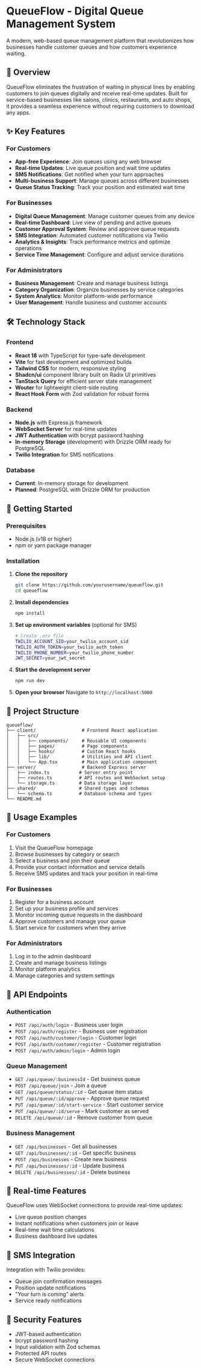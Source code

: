 
# QueueFlow - Digital Queue Management System

A modern, web-based queue management platform that revolutionizes how businesses handle customer queues and how customers experience waiting.

## 🌟 Overview

QueueFlow eliminates the frustration of waiting in physical lines by enabling customers to join queues digitally and receive real-time updates. Built for service-based businesses like salons, clinics, restaurants, and auto shops, it provides a seamless experience without requiring customers to download any apps.

## ✨ Key Features

### For Customers
- **App-free Experience**: Join queues using any web browser
- **Real-time Updates**: Live queue position and wait time updates
- **SMS Notifications**: Get notified when your turn approaches
- **Multi-business Support**: Manage queues across different businesses
- **Queue Status Tracking**: Track your position and estimated wait time

### For Businesses
- **Digital Queue Management**: Manage customer queues from any device
- **Real-time Dashboard**: Live view of pending and active queues
- **Customer Approval System**: Review and approve queue requests
- **SMS Integration**: Automated customer notifications via Twilio
- **Analytics & Insights**: Track performance metrics and optimize operations
- **Service Time Management**: Configure and adjust service durations

### For Administrators
- **Business Management**: Create and manage business listings
- **Category Organization**: Organize businesses by service categories
- **System Analytics**: Monitor platform-wide performance
- **User Management**: Handle business and customer accounts

## 🛠 Technology Stack

### Frontend
- **React 18** with TypeScript for type-safe development
- **Vite** for fast development and optimized builds
- **Tailwind CSS** for modern, responsive styling
- **Shadcn/ui** component library built on Radix UI primitives
- **TanStack Query** for efficient server state management
- **Wouter** for lightweight client-side routing
- **React Hook Form** with Zod validation for robust forms

### Backend
- **Node.js** with Express.js framework
- **WebSocket Server** for real-time updates
- **JWT Authentication** with bcrypt password hashing
- **In-memory Storage** (development) with Drizzle ORM ready for PostgreSQL
- **Twilio Integration** for SMS notifications

### Database
- **Current**: In-memory storage for development
- **Planned**: PostgreSQL with Drizzle ORM for production

## 🚀 Getting Started

### Prerequisites
- Node.js (v18 or higher)
- npm or yarn package manager

### Installation

1. **Clone the repository**
   ```bash
   git clone https://github.com/yourusername/queueflow.git
   cd queueflow
   ```

2. **Install dependencies**
   ```bash
   npm install
   ```

3. **Set up environment variables** (optional for SMS)
   ```bash
   # Create .env file
   TWILIO_ACCOUNT_SID=your_twilio_account_sid
   TWILIO_AUTH_TOKEN=your_twilio_auth_token
   TWILIO_PHONE_NUMBER=your_twilio_phone_number
   JWT_SECRET=your_jwt_secret
   ```

4. **Start the development server**
   ```bash
   npm run dev
   ```

5. **Open your browser**
   Navigate to `http://localhost:5000`

## 📁 Project Structure

```
queueflow/
├── client/                 # Frontend React application
│   ├── src/
│   │   ├── components/     # Reusable UI components
│   │   ├── pages/          # Page components
│   │   ├── hooks/          # Custom React hooks
│   │   ├── lib/            # Utilities and API client
│   │   └── App.tsx         # Main application component
├── server/                 # Backend Express server
│   ├── index.ts           # Server entry point
│   ├── routes.ts          # API routes and WebSocket setup
│   └── storage.ts         # Data storage layer
├── shared/                # Shared types and schemas
│   └── schema.ts          # Database schema and types
└── README.md
```

## 🎯 Usage Examples

### For Customers
1. Visit the QueueFlow homepage
2. Browse businesses by category or search
3. Select a business and join their queue
4. Provide your contact information and service details
5. Receive SMS updates and track your position in real-time

### For Businesses
1. Register for a business account
2. Set up your business profile and services
3. Monitor incoming queue requests in the dashboard
4. Approve customers and manage your queue
5. Start service for customers when they arrive

### For Administrators
1. Log in to the admin dashboard
2. Create and manage business listings
3. Monitor platform analytics
4. Manage categories and system settings

## 🔧 API Endpoints

### Authentication
- `POST /api/auth/login` - Business user login
- `POST /api/auth/register` - Business user registration
- `POST /api/auth/customer/login` - Customer login
- `POST /api/auth/customer/register` - Customer registration
- `POST /api/auth/admin/login` - Admin login

### Queue Management
- `GET /api/queue/:businessId` - Get business queue
- `POST /api/queue/join` - Join a queue
- `GET /api/queue/status/:id` - Get queue item status
- `PUT /api/queue/:id/approve` - Approve queue request
- `PUT /api/queue/:id/start-service` - Start customer service
- `PUT /api/queue/:id/serve` - Mark customer as served
- `DELETE /api/queue/:id` - Remove customer from queue

### Business Management
- `GET /api/businesses` - Get all businesses
- `GET /api/businesses/:id` - Get specific business
- `POST /api/businesses` - Create new business
- `PUT /api/businesses/:id` - Update business
- `DELETE /api/businesses/:id` - Delete business

## 🔄 Real-time Features

QueueFlow uses WebSocket connections to provide real-time updates:
- Live queue position changes
- Instant notifications when customers join or leave
- Real-time wait time calculations
- Business dashboard live updates

## 📱 SMS Integration

Integration with Twilio provides:
- Queue join confirmation messages
- Position update notifications
- "Your turn is coming" alerts
- Service ready notifications

## 🔐 Security Features

- JWT-based authentication
- bcrypt password hashing
- Input validation with Zod schemas
- Protected API routes
- Secure WebSocket connections


